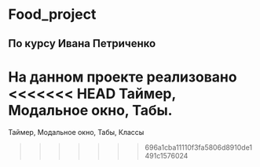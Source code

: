 ﻿# Food_project

## По курсу Ивана Петриченко

На данном проекте реализовано
<<<<<<< HEAD
Таймер, Модальное окно, Табы.
=======
Таймер, Модальное окно, Табы, Классы
>>>>>>> 696a1cba11110f3fa5806d8910de1491c1576024
